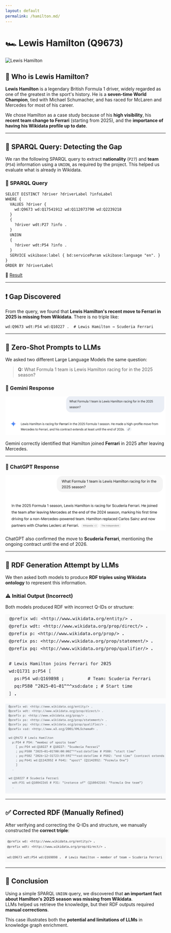 ```yaml
---
layout: default
permalink: /hamilton.md/
---
```

# 🏎️ Lewis Hamilton (Q9673)

![Lewis Hamilton](assets/images/hamilton.jpg)

## 👤 Who is Lewis Hamilton?

**Lewis Hamilton** is a legendary British Formula 1 driver, widely regarded as one of the greatest in the sport's history. He is a **seven-time World Champion**, tied with Michael Schumacher, and has raced for McLaren and Mercedes for most of his career.

We chose Hamilton as a case study because of his **high visibility**, his **recent team change to Ferrari** (starting from 2025), and the **importance of having his Wikidata profile up to date**.

---

## 🧪 SPARQL Query: Detecting the Gap

We ran the following SPARQL query to extract **nationality** (`P27`) and **team** (`P54`) information using a `UNION`, as required by the project. This helped us evaluate what is already in Wikidata.

### 📄 SPARQL Query

```sparql
SELECT DISTINCT ?driver ?driverLabel ?infoLabel
WHERE {
  VALUES ?driver {
    wd:Q9673 wd:Q17541912 wd:Q112073790 wd:Q2239218
  }
  {
    ?driver wdt:P27 ?info .
  }
  UNION
  {
    ?driver wdt:P54 ?info .
  }
  SERVICE wikibase:label { bd:serviceParam wikibase:language "en". }
}
ORDER BY ?driverLabel
```

📎 [Result](https://w.wiki/EEnK)

---

## ❗ Gap Discovered

From the query, we found that **Lewis Hamilton's recent move to Ferrari in 2025 is missing from Wikidata**. There is no triple like:

```turtle
wd:Q9673 wdt:P54 wd:Q10227 .  # Lewis Hamilton → Scuderia Ferrari
```

---

## 🤖 Zero-Shot Prompts to LLMs

We asked two different Large Language Models the same question:

> **Q:** What Formula 1 team is Lewis Hamilton racing for in the 2025 season?

### 💬 Gemini Response

![Gemini Response](assets/images/Gemini_Lewis.png)

Gemini correctly identified that Hamilton joined **Ferrari** in 2025 after leaving Mercedes.

---

### 💬 ChatGPT Response

![ChatGPT Response](assets/images/Gpt_Lewis.png)

ChatGPT also confirmed the move to **Scuderia Ferrari**, mentioning the ongoing contract until the end of 2026.

---

## 🧱 RDF Generation Attempt by LLMs

We then asked both models to produce **RDF triples using Wikidata ontology** to represent this information.

### ⚠️ Initial Output (Incorrect)

Both models produced RDF with incorrect Q-IDs or structure:

![Wrong RDF Screenshot](assets/images/rdf_incorrect1.png)

![Another Wrong RDF Screenshot](assets/images/rdf_incorrect2.png)

---

## ✅ Corrected RDF (Manually Refined)

After verifying and correcting the Q-IDs and structure, we manually constructed the **correct triple**:

![Correct RDF Screenshot](assets/images/rdf_final_correct.png)

---

## 📌 Conclusion

Using a simple SPARQL `UNION` query, we discovered that **an important fact about Hamilton's 2025 season was missing from Wikidata**.  
LLMs helped us retrieve the knowledge, but their RDF outputs required **manual corrections**.

This case illustrates both the **potential and limitations of LLMs** in knowledge graph enrichment.
